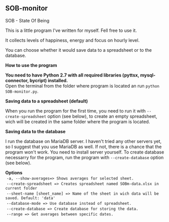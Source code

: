 ## SOB-monitor

SOB - State Of Being

This is a little program I've written for myself. Fell free to use it.

It collects levels of happiness, energy and focus on hourly level.

You can choose whether it would save data to a spreadsheet or to the database.

<b>How to use the program</b>

<b>You need to have Python 2.7 with all required libraries (pyttsx, mysql-connector, bycript) installed.</b><br>Open the terminal from the folder where program is located an run `python SOB-monitor.py`.

<b>Saving data to a spreadsheet (default)</b>

When you run the program for the first time, you need to run it with `--create-spreadsheet` option (see below), to create an empty spreadsheet, wich will be created in the same folder where the program is located.

<b>Saving data to the database</b>

I run the database on MariaDB server. I haven't tried any other servers yet, so I suggest that you use MariaDB as well. If not, there is a chance that the program won't work. You need to install server yourself. To create database necessarry for the program, run the program with `--create-database` option (see below).

<b>Options</b><br>
  `-a, --show-averages=> Shows averages for selected sheet.`<br>
  `--create-spreadsheet => Creates spreadsheet named SOBm-data.xlsx in current folder`<br>
  `--sheet-name [sheet_name] => Name of the sheet in wich data will be saved. Default: 'data'`<br>
  `--database-mode => Use database instead of spreadsheet.`<br>
  `--create-database => Create database for storing the data.`<br>
  `--range => Get averages between specific dates.`
  
